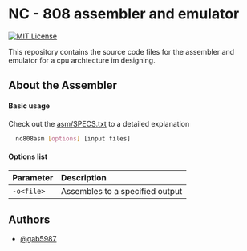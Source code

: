 
# NC - 808 assembler and emulator

[![MIT License](https://img.shields.io/badge/License-MIT-green.svg)](https://choosealicense.com/licenses/mit/)

This repository contains the source code files for the assembler and emulator for a cpu archtecture im designing.




## About the Assembler

#### Basic usage

Check out the [asm/SPECS.txt](https://github.com/gab5987/nc-808/blob/main/asm/SPECS.txt) to a detailed explanation

```bash
  nc808asm [options] [input files]
```

#### Options list
| Parameter |  Description                                 |
| :-------- |:-------------------------------------------- |
| `-o<file>`| Assembles to a specified output              |




## Authors

- [@gab5987](https://www.github.com/gab5987)

